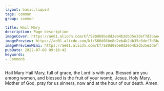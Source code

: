 ```yaml
---
layout: basic.liquid
tags: common
group: common

title: Hail Mary
description: Page description
imageCover: https://ae01.alicdn.com/kf/S80d08be8d2eb4b2db35e3def7d3baeeas/Catholic-Wooden-Cross-Christ-Jesus-Crucifixion-Icon-Religious-Prayer-Cross-Ornament-Mini-Wood-Crosses-Articulos-Religiosos.jpg_Q90.jpg_.webp
imagePreview: https://ae01.alicdn.com/kf/S80d08be8d2eb4b2db35e3def7d3baeeas/Catholic-Wooden-Cross-Christ-Jesus-Crucifixion-Icon-Religious-Prayer-Cross-Ornament-Mini-Wood-Crosses-Articulos-Religiosos.jpg_Q90.jpg_.webp
imagePreviewMini: https://ae01.alicdn.com/kf/S80d08be8d2eb4b2db35e3def7d3baeeas/Catholic-Wooden-Cross-Christ-Jesus-Crucifixion-Icon-Religious-Prayer-Cross-Ornament-Mini-Wood-Crosses-Articulos-Religiosos.jpg_Q90.jpg_.webp
pubDate: 2022-07-08 09:16:42
keywords:
- Common6
---
```


Hail Mary
Hail Mary, full of grace,
the Lord is with you.
Blessed are you among women,
and blessed is the fruit of your womb, Jesus.
Holy Mary, Mother of God,
pray for us sinners,
now and at the hour of our death.
Amen.


